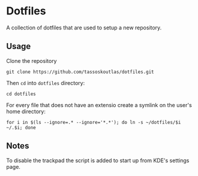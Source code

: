 # Dotfiles

A collection of dotfiles that are used to setup a new repository.

## Usage

Clone the repository
```
git clone https://github.com/tassoskoutlas/dotfiles.git
```

Then `cd` into `dotfiles` directory:
```
cd dotfiles
```

For every file that does not have an extensio create a symlink on the user's
home directory:
```
for i in $(ls --ignore=.* --ignore='*.*'); do ln -s ~/dotfiles/$i ~/.$i; done
```
## Notes

To disable the trackpad the script is added to start up from KDE's settings
page. 
